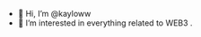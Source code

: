 - 👋 Hi, I’m @kayloww
- 👀 I’m interested in everything related to WEB3
.

<!---
kayloww/kayloww is a ✨ special ✨ repository because its `README.md` (this file) appears on your GitHub profile.
You can click the Preview link to take a look at your changes.
--->
